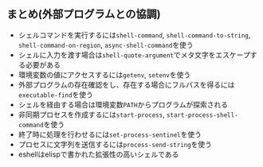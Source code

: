 ## まとめ(外部プログラムとの協調)
- シェルコマンドを実行するには`shell-command`, `shell-command-to-string`, `shell-command-on-region`, `async-shell-command`を使う
- シェルに入力を渡す場合は`shell-quote-argument`でメタ文字をエスケープする必要がある
- 環境変数の値にアクセスするには`getenv`, `setenv`を使う
- 外部プログラムの存在確認をし、存在する場合にフルパスを得るには`executable-find`を使う
- シェルを経由する場合は環境変数`PATH`からプログラムが探索される
- 非同期プロセスを作成するには`start-process`, `start-process-shell-command`を使う
- 終了時に処理を行わせるには`set-process-sentinel`を使う
- プロセスに文字列を送信するには`process-send-string`を使う
- eshellはelispで書かれた拡張性の高いシェルである
